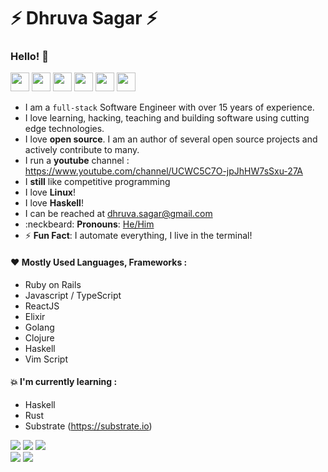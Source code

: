 # :zap: Dhruva Sagar :zap:

### Hello! :wave:

<a href="https://twitter.com/intent/follow?screen_name=dhruvasagar"><img src="https://www.flaticon.com/svg/static/icons/svg/174/174876.svg" width="30" height="30"></a>
<a href="https://www.linkedin.com/in/dhruvasagar"><img src="https://www.flaticon.com/svg/static/icons/svg/174/174857.svg" width="30" height="30"></a>
<a href="mailto:dhruva.sagar@gmail.com"><img src="https://www.flaticon.com/svg/static/icons/svg/646/646187.svg" width="30" height="30"></a>
<a href="https://www.facebook.com/dhruvasagar.ds"><img src="https://www.flaticon.com/svg/static/icons/svg/733/733547.svg" width="30" height="30"></a>
<a href="https://t.me/dhruvasagar"><img src="https://www.flaticon.com/svg/static/icons/svg/1532/1532545.svg" width="30" height="30"></a>
<a href="https://www.instagram.com/dhruva.sagar"><img src="https://www.flaticon.com/svg/static/icons/svg/174/174855.svg" width="30" height="30" /></a>

* I am a `full-stack` Software Engineer with over 15 years of experience.
* I love learning, hacking, teaching and building software using cutting
  edge technologies.
* I love **open source**. I am an author of several open source projects and
  actively contribute to many.
* I run a **youtube** channel :
  https://www.youtube.com/channel/UCWC5C7O-jpJhHW7sSxu-27A
* I **still** like competitive programming
* I love **Linux**!
* I love **Haskell**!
* I can be reached at dhruva.sagar@gmail.com
* :neckbeard: **Pronouns**: [He/Him](https://pronouns.is/he)
* :zap: **Fun Fact**: I automate everything, I live in the terminal!

#### :heart: Mostly Used Languages, Frameworks :

* Ruby on Rails
* Javascript / TypeScript
* ReactJS
* Elixir
* Golang
* Clojure
* Haskell
* Vim Script

#### :boom: I'm currently learning :

* Haskell
* Rust
* Substrate (https://substrate.io)

<img src="https://github-profile-trophy.vercel.app/?username=dhruvasagar&theme=onedark&column=3&margin-w=15&margin-h=15">

<img src="https://github-readme-streak-stats.herokuapp.com/?user=dhruvasagar&theme=tokyonight">
<img src="https://github-readme-stats.vercel.app/api?username=dhruvasagar&show_icons=true&hide_border=true&theme=tokyonight">

<br/>
<img src="https://github-readme-stats.vercel.app/api/top-langs/?username=dhruvasagar&layout=compact&theme=tokyonight">

<img src="https://activity-graph.herokuapp.com/graph?username=dhruvasagar">
